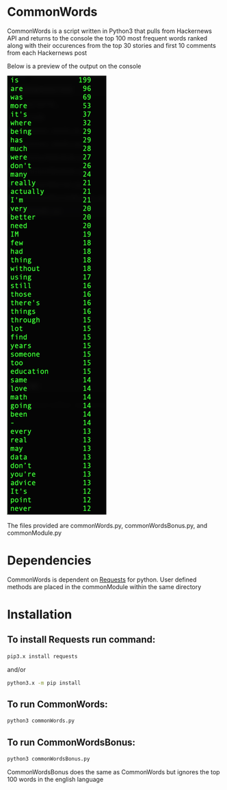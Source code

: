 # CommonWords
CommonWords is a script written in Python3 that pulls from Hackernews
API and returns to the console the top 100 most frequent words ranked
along with their occurences from the top 30 stories and first 10
comments from each Hackernews post

Below is a preview of the output on the console

![Preview of output of top words on HackerNews](https://github.com/giovannidominguez/commonWords/blob/master/previewCommonWords.png)




The files provided are commonWords.py, commonWordsBonus.py, and
commonModule.py

# Dependencies
CommonWords is dependent on [Requests](https://2.python-requests.org/en/master/) for python. User
defined methods are placed in the commonModule within the same directory

# Installation
## To install Requests run command: 
```bash
pip3.x install requests 
```
and/or
```bash
python3.x -m pip install
```
## To run CommonWords: 
```python
python3 commonWords.py
```

## To run CommonWordsBonus:
```python
python3 commonWordsBonus.py
```
CommonWordsBonus does the same as CommonWords but ignores the top 100
words in the english language
